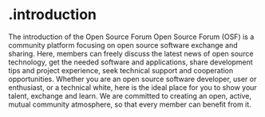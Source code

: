 # .introduction
The introduction of the Open Source Forum
Open Source Forum (OSF) is a community platform focusing on open source software exchange and sharing. Here, members can freely discuss the latest news of open source technology, get the needed software and applications, share development tips and project experience, seek technical support and cooperation opportunities. Whether you are an open source software developer, user or enthusiast, or a technical white, here is the ideal place for you to show your talent, exchange and learn. We are committed to creating an open, active, mutual community atmosphere, so that every member can benefit from it.
